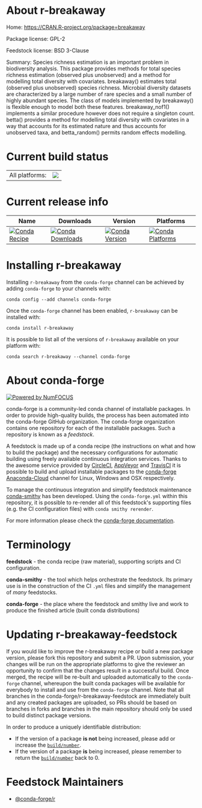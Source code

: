 About r-breakaway
=================

Home: https://CRAN.R-project.org/package=breakaway

Package license: GPL-2

Feedstock license: BSD 3-Clause

Summary: Species richness estimation is an important problem in biodiversity analysis. This package provides methods for total species richness estimation (observed plus unobserved) and a method for modelling total diversity with covariates. breakaway() estimates total (observed plus unobserved) species richness. Microbial diversity datasets are characterized by a large number of rare species and a small number of highly abundant species. The class of models implemented by breakaway() is flexible enough to model both these features. breakaway_nof1() implements a similar procedure however does not require a singleton count. betta() provides a method for modelling total diversity with covariates in a way that accounts for its estimated nature and thus accounts for unobserved taxa, and betta_random() permits random effects modelling.



Current build status
====================


<table><tr><td>All platforms:</td>
    <td>
      <a href="https://dev.azure.com/conda-forge/feedstock-builds/_build/latest?definitionId=7505&branchName=master">
        <img src="https://dev.azure.com/conda-forge/feedstock-builds/_apis/build/status/r-breakaway-feedstock?branchName=master">
      </a>
    </td>
  </tr>
</table>

Current release info
====================

| Name | Downloads | Version | Platforms |
| --- | --- | --- | --- |
| [![Conda Recipe](https://img.shields.io/badge/recipe-r--breakaway-green.svg)](https://anaconda.org/conda-forge/r-breakaway) | [![Conda Downloads](https://img.shields.io/conda/dn/conda-forge/r-breakaway.svg)](https://anaconda.org/conda-forge/r-breakaway) | [![Conda Version](https://img.shields.io/conda/vn/conda-forge/r-breakaway.svg)](https://anaconda.org/conda-forge/r-breakaway) | [![Conda Platforms](https://img.shields.io/conda/pn/conda-forge/r-breakaway.svg)](https://anaconda.org/conda-forge/r-breakaway) |

Installing r-breakaway
======================

Installing `r-breakaway` from the `conda-forge` channel can be achieved by adding `conda-forge` to your channels with:

```
conda config --add channels conda-forge
```

Once the `conda-forge` channel has been enabled, `r-breakaway` can be installed with:

```
conda install r-breakaway
```

It is possible to list all of the versions of `r-breakaway` available on your platform with:

```
conda search r-breakaway --channel conda-forge
```


About conda-forge
=================

[![Powered by NumFOCUS](https://img.shields.io/badge/powered%20by-NumFOCUS-orange.svg?style=flat&colorA=E1523D&colorB=007D8A)](http://numfocus.org)

conda-forge is a community-led conda channel of installable packages.
In order to provide high-quality builds, the process has been automated into the
conda-forge GitHub organization. The conda-forge organization contains one repository
for each of the installable packages. Such a repository is known as a *feedstock*.

A feedstock is made up of a conda recipe (the instructions on what and how to build
the package) and the necessary configurations for automatic building using freely
available continuous integration services. Thanks to the awesome service provided by
[CircleCI](https://circleci.com/), [AppVeyor](https://www.appveyor.com/)
and [TravisCI](https://travis-ci.org/) it is possible to build and upload installable
packages to the [conda-forge](https://anaconda.org/conda-forge)
[Anaconda-Cloud](https://anaconda.org/) channel for Linux, Windows and OSX respectively.

To manage the continuous integration and simplify feedstock maintenance
[conda-smithy](https://github.com/conda-forge/conda-smithy) has been developed.
Using the ``conda-forge.yml`` within this repository, it is possible to re-render all of
this feedstock's supporting files (e.g. the CI configuration files) with ``conda smithy rerender``.

For more information please check the [conda-forge documentation](https://conda-forge.org/docs/).

Terminology
===========

**feedstock** - the conda recipe (raw material), supporting scripts and CI configuration.

**conda-smithy** - the tool which helps orchestrate the feedstock.
                   Its primary use is in the construction of the CI ``.yml`` files
                   and simplify the management of *many* feedstocks.

**conda-forge** - the place where the feedstock and smithy live and work to
                  produce the finished article (built conda distributions)


Updating r-breakaway-feedstock
==============================

If you would like to improve the r-breakaway recipe or build a new
package version, please fork this repository and submit a PR. Upon submission,
your changes will be run on the appropriate platforms to give the reviewer an
opportunity to confirm that the changes result in a successful build. Once
merged, the recipe will be re-built and uploaded automatically to the
`conda-forge` channel, whereupon the built conda packages will be available for
everybody to install and use from the `conda-forge` channel.
Note that all branches in the conda-forge/r-breakaway-feedstock are
immediately built and any created packages are uploaded, so PRs should be based
on branches in forks and branches in the main repository should only be used to
build distinct package versions.

In order to produce a uniquely identifiable distribution:
 * If the version of a package **is not** being increased, please add or increase
   the [``build/number``](https://conda.io/docs/user-guide/tasks/build-packages/define-metadata.html#build-number-and-string).
 * If the version of a package **is** being increased, please remember to return
   the [``build/number``](https://conda.io/docs/user-guide/tasks/build-packages/define-metadata.html#build-number-and-string)
   back to 0.

Feedstock Maintainers
=====================

* [@conda-forge/r](https://github.com/conda-forge/r/)

